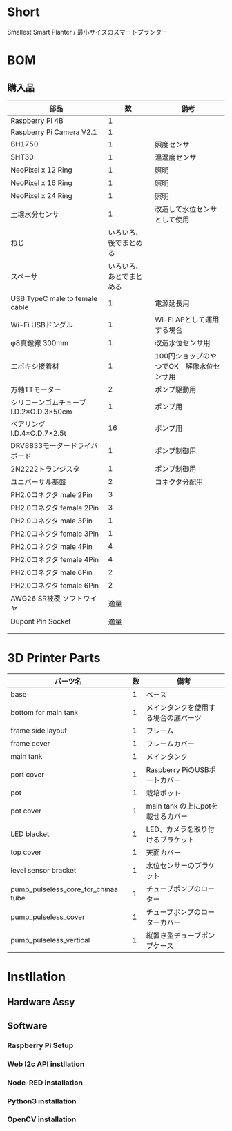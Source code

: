 # Short
Smallest Smart Planter / 最小サイズのスマートプランター

# BOM
## 購入品
|部品|数|備考|
|-|-|-|
|Raspberry Pi 4B|1||
|Raspberry Pi Camera V2.1|1||
|BH1750|1|照度センサ|
|SHT30|1|温湿度センサ|
|NeoPixel x 12 Ring|1|照明|
|NeoPixel x 16 Ring|1|照明|
|NeoPixel x 24 Ring|1|照明|
|土壌水分センサ|1|改造して水位センサとして使用|
|ねじ|いろいろ、後でまとめる||
|スペーサ|いろいろ、あとでまとめる||
|USB TypeC male to female cable|1|電源延長用|
|Wi-Fi USBドングル|1|Wi-Fi APとして運用する場合|
|φ8真鍮線 300mm|1|改造水位センサ用|
|エポキシ接着材|1|100円ショップのやつでOK　解像水位センサ用|
|方軸TTモーター|2|ポンプ駆動用|
|シリコーンゴムチューブ I.D.2×O.D.3×50cm|1|ポンプ用|
|ベアリング I.D.4×O.D.7×2.5t|16|ポンプ用|
|DRV8833モータードライバボード|1|ポンプ制御用|
|2N2222トランジスタ|1|ポンプ制御用|
|ユニバーサル基盤|2|コネクタ分配用|
|PH2.0コネクタ male 2Pin|3||
|PH2.0コネクタ female 2Pin|3||
|PH2.0コネクタ male 3Pin|1||
|PH2.0コネクタ female 3Pin|1||
|PH2.0コネクタ male 4Pin|4||
|PH2.0コネクタ female 4Pin|4||
|PH2.0コネクタ male 6Pin|2||
|PH2.0コネクタ female 6Pin|2||
|AWG26 SR被覆 ソフトワイヤ|適量||
|Dupont Pin Socket|適量||
||||
||||


# 3D Printer Parts
|パーツ名|数|備考|
|-|-|-|
|base|1|ベース|
|bottom for main tank|1|メインタンクを使用する場合の底パーツ|
|frame side layout|1|フレーム|
|frame cover|1|フレームカバー|
|main tank|1|メインタンク|
|port cover|1|Raspberry PiのUSBポートカバー|
|pot|1|栽培ポット|
|pot cover|1|main tank の上にpotを載せるカバー|
|LED blacket|1|LED、カメラを取り付けるブラケット|
|top cover|1|天面カバー|
|level sensor bracket|1|水位センサーのブラケット|
|pump_pulseless_core_for_chinaa tube|1|チューブポンプのローター|
|pump_pulseless_cover|1|チューブポンプのローターカバー|
|pump_pulseless_vertical|1|縦置き型チューブポンプケース|

# Instllation
## Hardware Assy

## Software
### Raspberry Pi Setup

### Web I2c API instllation

### Node-RED installation

### Python3 installation

### OpenCV installation




